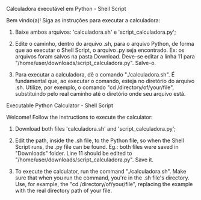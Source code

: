Calculadora executável em Python - Shell Script

Bem vindo(a)! Siga as instruções para executar a calculadora:

1. Baixe ambos arquivos: 'calculadora.sh' e 'script_calculadora.py';

2. Edite o caminho, dentro do arquivo .sh, para o arquivo Python, de forma que ao executar o Shell Script, o arquivo .py seja encontrado. Ex: os arquivos foram salvos na pasta Download. Deve-se editar a linha 11 para "/home/user/downloads/script_calculadora.py". Salve-o.

3. Para executar a calculadora, dê o comando "./calculadora.sh". É fundamental que, ao executar o comando, esteja no diretório do arquivo .sh. Utilize, por exemplo, o comando "cd /directory/of/your/file", substituindo pelo real caminho até o diretório onde seu arquivo está.

Executable Python Calculator - Shell Script

Welcome! Follow the instructions to execute the calculator:

1. Download both files 'calculadora.sh' and 'script_calculadora.py';

2. Edit the path, inside the .sh file, to the Python file, so when the Shell Script runs, the .py file can be found. Eg.: both files were saved in "Downloads" folder. Line 11 should be edited to "/home/user/downloads/script_calculadora.py". Save it.

3. To execute the calculator, run the command "./calculadora.sh". Make sure that when you run the command, you're in the .sh file's directory. Use, for example, the "cd /directory/of/your/file", replacing the example with the real directory path of your file.